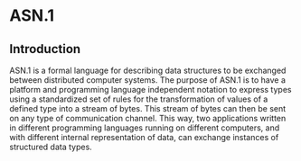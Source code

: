 <!--
%CopyrightBegin%

Copyright Ericsson AB 2023-2024. All Rights Reserved.

Licensed under the Apache License, Version 2.0 (the "License");
you may not use this file except in compliance with the License.
You may obtain a copy of the License at

    http://www.apache.org/licenses/LICENSE-2.0

Unless required by applicable law or agreed to in writing, software
distributed under the License is distributed on an "AS IS" BASIS,
WITHOUT WARRANTIES OR CONDITIONS OF ANY KIND, either express or implied.
See the License for the specific language governing permissions and
limitations under the License.

%CopyrightEnd%
-->
# ASN.1

## Introduction

ASN.1 is a formal language for describing data structures to be exchanged
between distributed computer systems. The purpose of ASN.1 is to have a platform
and programming language independent notation to express types using a
standardized set of rules for the transformation of values of a defined type
into a stream of bytes. This stream of bytes can then be sent on any type of
communication channel. This way, two applications written in different
programming languages running on different computers, and with different
internal representation of data, can exchange instances of structured data
types.
